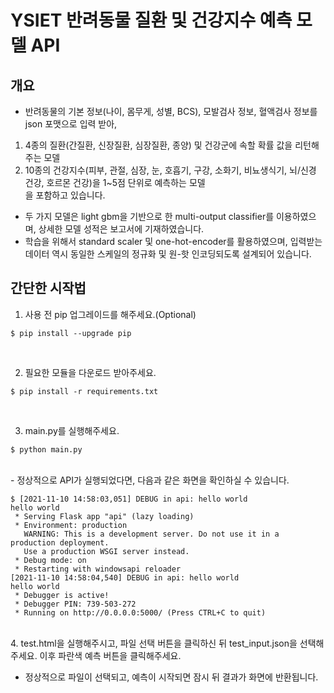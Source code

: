 # YSIET 반려동물 질환 및 건강지수 예측 모델 API


## 개요
- 반려동물의 기본 정보(나이, 몸무게, 성별, BCS), 모발검사 정보, 혈액검사 정보를 json 포맷으로 입력 받아, <br>
1)  4종의 질환(간질환, 신장질환, 심장질환, 종양) 및 건강군에 속할 확률 값을 리턴해주는 모델<br>
2)  10종의 건강지수(피부, 관절, 심장, 눈, 호흡기, 구강, 소화기, 비뇨생식기, 뇌/신경 건강, 호르몬 건강)을 1~5점 단위로 예측하는 모델 <br>
을 포함하고 있습니다.
- 두 가지 모델은 light gbm을 기반으로 한 multi-output classifier를 이용하였으며, 상세한 모델 성적은 보고서에 기재하였습니다.
- 학습을 위해서 standard scaler 및 one-hot-encoder를 활용하였으며, 입력받는 데이터 역시 동일한 스케일의 정규화 및 원-핫 인코딩되도록 설계되어 있습니다.


## 간단한 시작법

1. 사용 전 pip 업그레이드를 해주세요.(Optional)
```shell
$ pip install --upgrade pip
```
<br>

2. 필요한 모듈을 다운로드 받아주세요.
```shell
$ pip install -r requirements.txt
```
<br>

3. main.py를 실행해주세요.
```shell
$ python main.py
```
<br>
- 정상적으로 API가 실행되었다면, 다음과 같은 화면을 확인하실 수 있습니다.

```shell
$ [2021-11-10 14:58:03,051] DEBUG in api: hello world
hello world
 * Serving Flask app "api" (lazy loading)
 * Environment: production
   WARNING: This is a development server. Do not use it in a production deployment.
   Use a production WSGI server instead.
 * Debug mode: on
 * Restarting with windowsapi reloader
[2021-11-10 14:58:04,540] DEBUG in api: hello world
hello world
 * Debugger is active!
 * Debugger PIN: 739-503-272
 * Running on http://0.0.0.0:5000/ (Press CTRL+C to quit)
```
<br>
4. test.html을 실행해주시고, 파일 선택 버튼을 클릭하신 뒤 test_input.json을 선택해주세요. 이후 파란색 예측 버튼을 클릭해주세요.

- 정상적으로 파일이 선택되고, 예측이 시작되면 잠시 뒤 결과가 화면에 반환됩니다.


